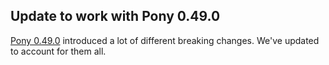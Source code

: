 ## Update to work with Pony 0.49.0

[Pony 0.49.0](https://github.com/ponylang/ponyc/releases/tag/0.49.0) introduced a lot of different breaking changes. We've updated to account for them all.

